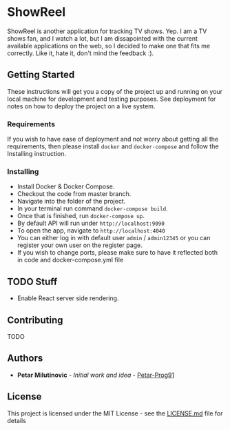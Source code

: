 # ShowReel
ShowReel is another application for tracking TV shows. Yep. I am a TV shows fan, and I watch a lot, but I am dissapointed with the current available applications on the web, so I decided to make one that fits me correctly. Like it, hate it, don't mind the feedback :).

## Getting Started
These instructions will get you a copy of the project up and running on your local machine for development and testing purposes. See deployment for notes on how to deploy the project on a live system.

### Requirements
If you wish to have ease of deployment and not worry about getting all the requirements, then please install `docker` and `docker-compose` and follow the Installing instruction.

### Installing
- Install Docker & Docker Compose.
- Checkout the code from master branch.
- Navigate into the folder of the project.
- In your terminal run command `docker-compose build`.
- Once that is finished, run `docker-compose up`.
- By default API will run under `http://localhost:9090`
- To open the app, navigate to `http://localhost:4040`
- You can either log in with default user `admin` / `admin12345` or you can register your own user on the register page.
- If you wish to change ports, please make sure to have it reflected both in code and docker-compose.yml file

## TODO Stuff
- Enable React server side rendering.

## Contributing
TODO

## Authors

* **Petar Milutinovic** - *Initial work and idea* - [Petar-Prog91](https://github.com/petar-prog91)

## License

This project is licensed under the MIT License - see the [LICENSE.md](LICENSE.md) file for details

